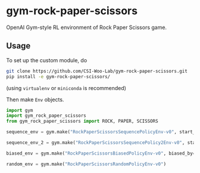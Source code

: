 # gym-rock-paper-scissors

OpenAI Gym-style RL environment of Rock Paper Scissors game.

## Usage

To set up the custom module, do

```sh
git clone https://github.com/CSI-Woo-Lab/gym-rock-paper-scissors.git
pip install -e gym-rock-paper-scissors/
```

(using `virtualenv` or `miniconda` is recommended)

Then make `Env` objects.

```python
import gym
import gym_rock_paper_scissors
from gym_rock_paper_scissors import ROCK, PAPER, SCISSORS

sequence_env = gym.make("RockPaperScissorsSequencePolicyEnv-v0", start_with=SCISSORS, other_sequence=True)

sequence_env_2 = gym.make("RockPaperScissorsSequencePolicy2Env-v0", start_with=PAPER, other_sequence=False, double_with=ROCK)

biased_env = gym.make("RockPaperScissorsBiasedPolicyEnv-v0", biased_by=PAPER)

random_env = gym.make("RockPaperScissorsRandomPolicyEnv-v0")
```
